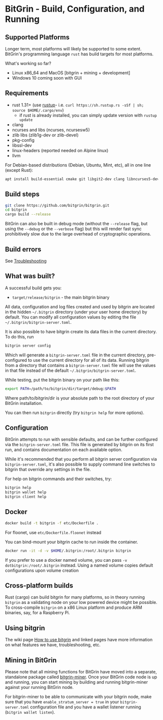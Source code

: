 # BitGrin - Build, Configuration, and Running

## Supported Platforms

Longer term, most platforms will likely be supported to some extent.
BitGrin's programming language `rust` has build targets for most platforms.

What's working so far?

* Linux x86\_64 and MacOS [bitgrin + mining + development]
* Windows 10 coming soon with GUI

## Requirements

* rust 1.31+ (use [rustup]((https://www.rustup.rs/))- i.e. `curl https://sh.rustup.rs -sSf | sh; source $HOME/.cargo/env`)
  * if rust is already installed, you can simply update version with `rustup update`
* clang
* ncurses and libs (ncurses, ncursesw5)
* zlib libs (zlib1g-dev or zlib-devel)
* pkg-config
* libssl-dev
* linux-headers (reported needed on Alpine linux)
* llvm

For Debian-based distributions (Debian, Ubuntu, Mint, etc), all in one line (except Rust):

```sh
apt install build-essential cmake git libgit2-dev clang libncurses5-dev libncursesw5-dev zlib1g-dev pkg-config libssl-dev llvm
```

## Build steps

```sh
git clone https://github.com/bitgrin/bitgrin.git
cd bitgrin
cargo build --release
```

BitGrin can also be built in debug mode (without the `--release` flag, but using the `--debug` or the `--verbose` flag) but this will render fast sync prohibitively slow due to the large overhead of cryptographic operations.

## Build errors

See [Troubleshooting](https://github.com/mimblewimble/docs/wiki/Troubleshooting)

## What was built?

A successful build gets you:

* `target/release/bitgrin` - the main bitgrin binary

All data, configuration and log files created and used by bitgrin are located in the hidden
`~/.bitgrin` directory (under your user home directory) by default. You can modify all configuration
values by editing the file `~/.bitgrin/bitgrin-server.toml`.

It is also possible to have bitgrin create its data files in the current directory. To do this, run

```sh
bitgrin server config
```

Which will generate a `bitgrin-server.toml` file in the current directory, pre-configured to use
the current directory for all of its data. Running bitgrin from a directory that contains a
`bitgrin-server.toml` file will use the values in that file instead of the default
`~/.bitgrin/bitgrin-server.toml`.

While testing, put the bitgrin binary on your path like this:

```sh
export PATH=/path/to/bitgrin/dir/target/debug:$PATH
```

Where path/to/bitgrin/dir is your absolute path to the root directory of your BitGrin installation.

You can then run `bitgrin` directly (try `bitgrin help` for more options).

## Configuration

BitGrin attempts to run with sensible defaults, and can be further configured via
the `bitgrin-server.toml` file. This file is generated by bitgrin on its first run, and
contains documentation on each available option.

While it's recommended that you perform all bitgrin server configuration via
`bitgrin-server.toml`, it's also possible to supply command line switches to bitgrin that
override any settings in the file.

For help on bitgrin commands and their switches, try:

```sh
bitgrin help
bitgrin wallet help
bitgrin client help
```

## Docker

```sh
docker build -t bitgrin -f etc/Dockerfile .
```
For floonet, use `etc/Dockerfile.floonet` instead

You can bind-mount your bitgrin cache to run inside the container.

```sh
docker run -it -d -v $HOME/.bitgrin:/root/.bitgrin bitgrin
```
If you prefer to use a docker named volume, you can pass `-v dotbitgrin:/root/.bitgrin` instead.
Using a named volume copies default configurations upon volume creation

## Cross-platform builds

Rust (cargo) can build bitgrin for many platforms, so in theory running `bitgrin`
as a validating node on your low powered device might be possible.
To cross-compile `bitgrin` on a x86 Linux platform and produce ARM binaries,
say, for a Raspberry Pi.

## Using bitgrin

The wiki page [How to use bitgrin](https://github.com/mimblewimble/docs/wiki/How-to-use-bitgrin)
and linked pages have more information on what features we have,
troubleshooting, etc.

## Mining in BitGrin

Please note that all mining functions for BitGrin have moved into a separate, standalone package called
[bitgrin-miner](https://github.com/mimblewimble/bitgrin-miner). Once your BitGrin code node is up and running,
you can start mining by building and running bitgrin-miner against your running BitGrin node.

For bitgrin-miner to be able to communicate with your bitgrin node, make sure that you have `enable_stratum_server = true`
in your `bitgrin-server.toml` configuration file and you have a wallet listener running (`bitgrin wallet listen`). 
